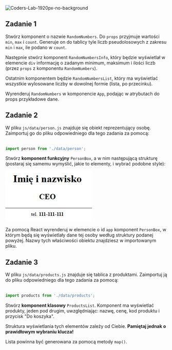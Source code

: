 ![Coders-Lab-1920px-no-background](https://user-images.githubusercontent.com/30623667/104709387-2b7ac180-571f-11eb-9b94-517aa6d501c9.png)



## Zadanie 1

Stwórz komponent o nazwie `RandomNumbers`. Do `props` przyjmuje wartości `min`, `max` i `count`. Generuje on do tablicy tyle liczb pseudolosowych z zakresu `min` i `max`, ile podano w `count`.

Następnie stwórz komponent `RandomNumbersInfo`, który będzie wyświetlał w elemencie `div` informację o zadanym minimum, maksimum i ilości liczb (przez `props` z komponentu `RandomNumbers`).

Ostatnim komponentem będzie `RandomNumbersList`, który ma wyświetlać wszystkie wylosowane liczby w dowolnej formie (lista, po przecinku).

Wyrenderuj `RandomNumbers` w komponencie `App`, podając w atrybutach do props przykładowe dane.



## Zadanie 2

W pliku `js/data/person.js` znajduje się obiekt reprezentujący osobę. Zaimportuj go do pliku odpowiedniego dla tego zadania za pomocą:

```js

import person from './data/person';

```

Stwórz **komponent funkcyjny** `PersonBox`, a w nim następującą strukturę (postaraj się samemu wymyślić, jakie to elementy, i wybrać podobne style):

![](images/example.png)

Za pomocą React wyrenderuj w elemencie o id ```app``` komponent `PersonBox`, w którym będą się wyświetlały dane tej osoby według struktury podanej powyżej. Nazwy tych właściwości obiektu znajdziesz w importowanym pliku.



## Zadanie 3

W pliku `js/data/products.js` znajduje się tablica z produktami. Zaimportuj ją do pliku odpowiedniego dla tego zadania za pomocą:

```js

import products from './data/products';

```

Stwórz **komponent klasowy** `ProductsList`. Komponent ma wyświetlać produkty, jeden pod drugim, uwzględniając: nazwę, cenę, kod produktu i przycisk "Do koszyka".

Struktura wyświetlania tych elementów zależy od Ciebie. **Pamiętaj jednak o prawidłowym wybraniu klucza!**

Lista powinna być generowana za pomocą metody `map()`.

